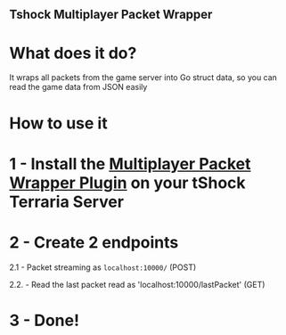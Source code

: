 ## Tshock Multiplayer Packet Wrapper


# What does it do?

It wraps all packets from the game server into Go struct data, so you can read the game data from JSON easily

# How to use it

# 1 - Install the [Multiplayer Packet Wrapper Plugin]() on your tShock Terraria Server

# 2 - Create 2 endpoints

2.1 - Packet streaming as `localhost:10000/` (POST)

2.2. - Read the last packet read as 'localhost:10000/lastPacket' (GET)

# 3 - Done!
